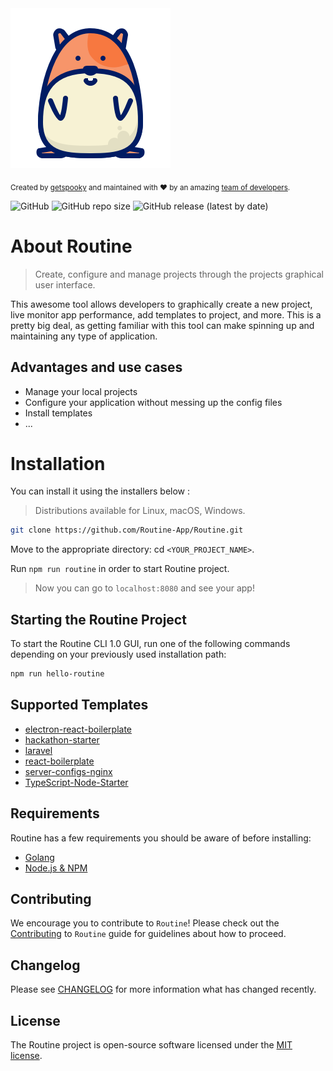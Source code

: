 <img src="public/logo256.png">

<sub>Created by <a href="https://github.com/getspooky">getspooky</a> and maintained with ❤️ by an amazing <a href="https://github.com/Routine-App/Routine/graphs/contributors">team of developers</a>.</sub>

![GitHub](https://img.shields.io/github/license/Routine-App/Routine?style=for-the-badge)
![GitHub repo size](https://img.shields.io/github/repo-size/Routine-App/Routine?style=for-the-badge)
![GitHub release (latest by date)](https://img.shields.io/github/v/release/Routine-App/Routine?style=for-the-badge)

# About Routine

> Create, configure and manage projects through the projects graphical user interface.

This awesome tool allows developers to graphically create a new project, live monitor app performance, add templates to project, and more. This is a pretty big deal, as getting familiar with this tool can make spinning up and maintaining any type of application.

## Advantages and use cases

- Manage your local projects
- Configure your application without messing up the config files
- Install templates
- ...

# Installation

You can install it using the installers below :

> Distributions available for Linux, macOS, Windows.

```sh
git clone https://github.com/Routine-App/Routine.git
```

Move to the appropriate directory: cd `<YOUR_PROJECT_NAME>`.

Run `npm run routine` in order to start Routine project.

> Now you can go to `localhost:8080` and see your app!

## Starting the Routine Project

To start the Routine CLI 1.0 GUI, run one of the following commands depending on your previously used installation path:

```sh
npm run hello-routine
```

## Supported Templates

- [electron-react-boilerplate](https://github.com/electron-react-boilerplate/electron-react-boilerplate)
- [hackathon-starter](https://github.com/sahat/hackathon-starter)
- [laravel](https://github.com/laravel/laravel)
- [react-boilerplate](https://github.com/react-boilerplate/react-boilerplate)
- [server-configs-nginx](https://github.com/h5bp/server-configs-nginx)
- [TypeScript-Node-Starter](https://github.com/Microsoft/TypeScript-Node-Starter)

## Requirements

Routine has a few requirements you should be aware of before installing:

- [Golang](https://golang.org/)
- [Node.js & NPM](https://nodejs.org/en/download/)

## Contributing

We encourage you to contribute to `Routine`! Please check out the [Contributing](/Contributing.md) to `Routine` guide for guidelines about how to proceed.

## Changelog

Please see [CHANGELOG](CHANGELOG.md) for more information what has changed recently.

## License

The Routine project is open-source software licensed under the [MIT license](https://opensource.org/licenses/MIT).
